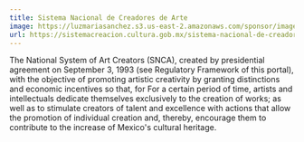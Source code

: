 ```yaml
---
title: Sistema Nacional de Creadores de Arte
image: https://luzmariasanchez.s3.us-east-2.amazonaws.com/sponsor/image/original/post_creadoresescenicos1.jpg
url: https://sistemacreacion.cultura.gob.mx/sistema-nacional-de-creadores-de-arte-snca/
---
```


The National System of Art Creators (SNCA), created by presidential agreement on September 3, 1993 (see Regulatory Framework of this portal), with the objective of promoting artistic creativity by granting distinctions and economic incentives so that, for For a certain period of time, artists and intellectuals dedicate themselves exclusively to the creation of works; as well as to stimulate creators of talent and excellence with actions that allow the promotion of individual creation and, thereby, encourage them to contribute to the increase of Mexico's cultural heritage.